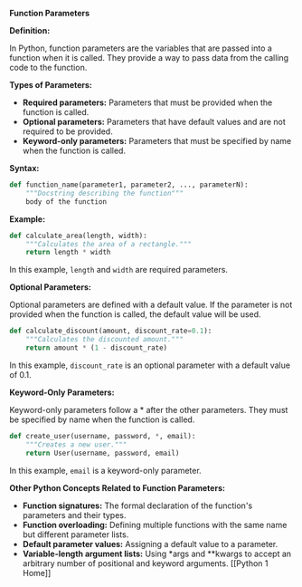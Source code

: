 **Function Parameters**

**Definition:**

In Python, function parameters are the variables that are passed into a function when it is called. They provide a way to pass data from the calling code to the function.

**Types of Parameters:**

* **Required parameters:** Parameters that must be provided when the function is called.
* **Optional parameters:** Parameters that have default values and are not required to be provided.
* **Keyword-only parameters:** Parameters that must be specified by name when the function is called.

**Syntax:**

```python
def function_name(parameter1, parameter2, ..., parameterN):
    """Docstring describing the function"""
    body of the function
```

**Example:**

```python
def calculate_area(length, width):
    """Calculates the area of a rectangle."""
    return length * width
```

In this example, `length` and `width` are required parameters.

**Optional Parameters:**

Optional parameters are defined with a default value. If the parameter is not provided when the function is called, the default value will be used.

```python
def calculate_discount(amount, discount_rate=0.1):
    """Calculates the discounted amount."""
    return amount * (1 - discount_rate)
```

In this example, `discount_rate` is an optional parameter with a default value of 0.1.

**Keyword-Only Parameters:**

Keyword-only parameters follow a * after the other parameters. They must be specified by name when the function is called.

```python
def create_user(username, password, *, email):
    """Creates a new user."""
    return User(username, password, email)
```

In this example, `email` is a keyword-only parameter.

**Other Python Concepts Related to Function Parameters:**

* **Function signatures:** The formal declaration of the function's parameters and their types.
* **Function overloading:** Defining multiple functions with the same name but different parameter lists.
* **Default parameter values:** Assigning a default value to a parameter.
* **Variable-length argument lists:** Using *args and **kwargs to accept an arbitrary number of positional and keyword arguments.
[[Python 1 Home]]